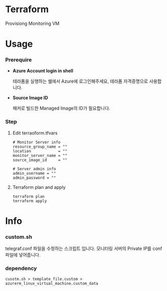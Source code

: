 # Terraform
Provisiong Monitoring VM

# Usage
### Prerequire

- **Azure Account login in shell**
    
    테라폼을 실행하는 쉘에서 Azure에 로그인해주세요, 테라폼 자격증명으로 사용합니다.

- **Source Image ID**
    
    패커로 빌드한 Managed Image의 ID가 필요합니다.

### Step
1. Edit terraoform.tfvars

    ```
    # Monitor Server info
    resource_group_name = ""
    location            = ""
    monitor_server_name = ""
    source_image_id     = ""

    # Server admin info
    admin_username = ""
    admin_password = ""
    ```

2. Terraform plan and apply

    ```
    terraform plan
    terraform apply
    ```
# Info
### custom.sh
telegraf.conf 파일을 수정하는 스크립트 입니다. 모니터링 서버의 Private IP를 conf 파일에 넣어줍니다.

### dependency
```cusotm.sh > template_file.custom > azurerm_linux_virtual_machine.custom_data```
